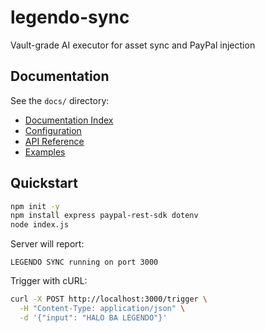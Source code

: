 # legendo-sync

Vault-grade AI executor for asset sync and PayPal injection

## Documentation

See the `docs/` directory:

- [Documentation Index](./docs/index.md)
- [Configuration](./docs/configuration.md)
- [API Reference](./docs/api/README.md)
- [Examples](./docs/examples.md)

## Quickstart

```bash
npm init -y
npm install express paypal-rest-sdk dotenv
node index.js
```

Server will report:

```text
LEGENDO SYNC running on port 3000
```

Trigger with cURL:

```bash
curl -X POST http://localhost:3000/trigger \
  -H "Content-Type: application/json" \
  -d '{"input": "HALO BA LEGENDO"}'
```
